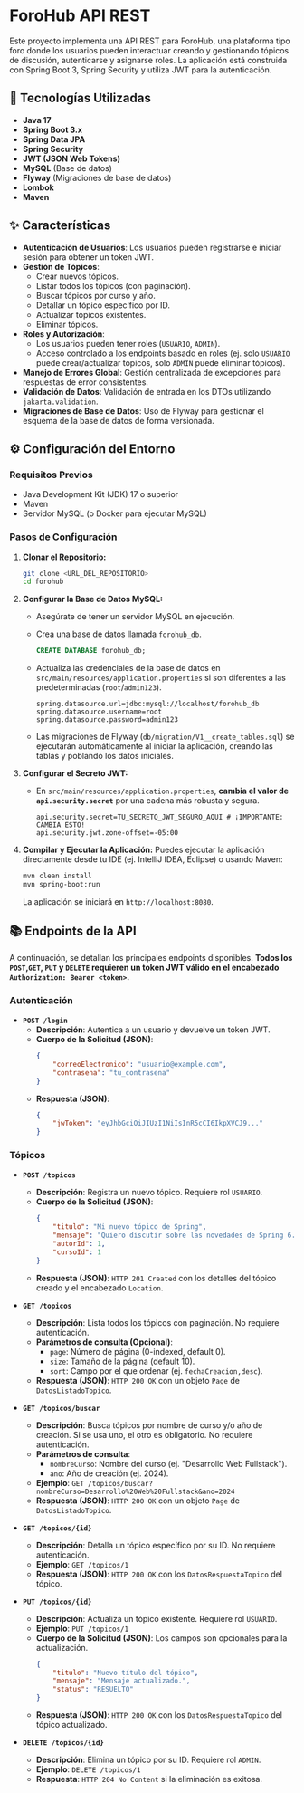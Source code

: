 # ForoHub API REST

Este proyecto implementa una API REST para ForoHub, una plataforma tipo foro donde los usuarios pueden interactuar creando y gestionando tópicos de discusión, autenticarse y asignarse roles. La aplicación está construida con Spring Boot 3, Spring Security y utiliza JWT para la autenticación.

## 🚀 Tecnologías Utilizadas

* **Java 17**
* **Spring Boot 3.x**
* **Spring Data JPA**
* **Spring Security**
* **JWT (JSON Web Tokens)**
* **MySQL** (Base de datos)
* **Flyway** (Migraciones de base de datos)
* **Lombok**
* **Maven**

## ✨ Características

* **Autenticación de Usuarios**: Los usuarios pueden registrarse e iniciar sesión para obtener un token JWT.
* **Gestión de Tópicos**:
    * Crear nuevos tópicos.
    * Listar todos los tópicos (con paginación).
    * Buscar tópicos por curso y año.
    * Detallar un tópico específico por ID.
    * Actualizar tópicos existentes.
    * Eliminar tópicos.
* **Roles y Autorización**:
    * Los usuarios pueden tener roles (`USUARIO`, `ADMIN`).
    * Acceso controlado a los endpoints basado en roles (ej. solo `USUARIO` puede crear/actualizar tópicos, solo `ADMIN` puede eliminar tópicos).
* **Manejo de Errores Global**: Gestión centralizada de excepciones para respuestas de error consistentes.
* **Validación de Datos**: Validación de entrada en los DTOs utilizando `jakarta.validation`.
* **Migraciones de Base de Datos**: Uso de Flyway para gestionar el esquema de la base de datos de forma versionada.

## ⚙️ Configuración del Entorno

### Requisitos Previos

* Java Development Kit (JDK) 17 o superior
* Maven
* Servidor MySQL (o Docker para ejecutar MySQL)

### Pasos de Configuración

1.  **Clonar el Repositorio:**
    ```bash
    git clone <URL_DEL_REPOSITORIO>
    cd forohub
    ```

2.  **Configurar la Base de Datos MySQL:**
    * Asegúrate de tener un servidor MySQL en ejecución.
    * Crea una base de datos llamada `forohub_db`.
        ```sql
        CREATE DATABASE forohub_db;
        ```
    * Actualiza las credenciales de la base de datos en `src/main/resources/application.properties` si son diferentes a las predeterminadas (`root`/`admin123`).

        ```properties
        spring.datasource.url=jdbc:mysql://localhost/forohub_db
        spring.datasource.username=root
        spring.datasource.password=admin123
        ```
    * Las migraciones de Flyway (`db/migration/V1__create_tables.sql`) se ejecutarán automáticamente al iniciar la aplicación, creando las tablas y poblando los datos iniciales.

3.  **Configurar el Secreto JWT:**
    * En `src/main/resources/application.properties`, **cambia el valor de `api.security.secret`** por una cadena más robusta y segura.

        ```properties
        api.security.secret=TU_SECRETO_JWT_SEGURO_AQUI # ¡IMPORTANTE: CAMBIA ESTO!
        api.security.jwt.zone-offset=-05:00
        ```

4.  **Compilar y Ejecutar la Aplicación:**
    Puedes ejecutar la aplicación directamente desde tu IDE (ej. IntelliJ IDEA, Eclipse) o usando Maven:

    ```bash
    mvn clean install
    mvn spring-boot:run
    ```
    La aplicación se iniciará en `http://localhost:8080`.

## 📚 Endpoints de la API

A continuación, se detallan los principales endpoints disponibles.
**Todos los `POST`,`GET`, `PUT` y `DELETE` requieren un token JWT válido en el encabezado `Authorization: Bearer <token>`.**

### Autenticación

* **`POST /login`**
    * **Descripción**: Autentica a un usuario y devuelve un token JWT.
    * **Cuerpo de la Solicitud (JSON)**:
        ```json
        {
            "correoElectronico": "usuario@example.com",
            "contrasena": "tu_contrasena"
        }
        ```
    * **Respuesta (JSON)**:
        ```json
        {
            "jwToken": "eyJhbGciOiJIUzI1NiIsInR5cCI6IkpXVCJ9..."
        }
        ```

### Tópicos

* **`POST /topicos`**
    * **Descripción**: Registra un nuevo tópico. Requiere rol `USUARIO`.
    * **Cuerpo de la Solicitud (JSON)**:
        ```json
        {
            "titulo": "Mi nuevo tópico de Spring",
            "mensaje": "Quiero discutir sobre las novedades de Spring 6.",
            "autorId": 1,
            "cursoId": 1
        }
        ```
    * **Respuesta (JSON)**: `HTTP 201 Created` con los detalles del tópico creado y el encabezado `Location`.

* **`GET /topicos`**
    * **Descripción**: Lista todos los tópicos con paginación. No requiere autenticación.
    * **Parámetros de consulta (Opcional)**:
        * `page`: Número de página (0-indexed, default 0).
        * `size`: Tamaño de la página (default 10).
        * `sort`: Campo por el que ordenar (ej. `fechaCreacion,desc`).
    * **Respuesta (JSON)**: `HTTP 200 OK` con un objeto `Page` de `DatosListadoTopico`.

* **`GET /topicos/buscar`**
    * **Descripción**: Busca tópicos por nombre de curso y/o año de creación. Si se usa uno, el otro es obligatorio. No requiere autenticación.
    * **Parámetros de consulta**:
        * `nombreCurso`: Nombre del curso (ej. "Desarrollo Web Fullstack").
        * `ano`: Año de creación (ej. 2024).
    * **Ejemplo**: `GET /topicos/buscar?nombreCurso=Desarrollo%20Web%20Fullstack&ano=2024`
    * **Respuesta (JSON)**: `HTTP 200 OK` con un objeto `Page` de `DatosListadoTopico`.

* **`GET /topicos/{id}`**
    * **Descripción**: Detalla un tópico específico por su ID. No requiere autenticación.
    * **Ejemplo**: `GET /topicos/1`
    * **Respuesta (JSON)**: `HTTP 200 OK` con los `DatosRespuestaTopico` del tópico.

* **`PUT /topicos/{id}`**
    * **Descripción**: Actualiza un tópico existente. Requiere rol `USUARIO`.
    * **Ejemplo**: `PUT /topicos/1`
    * **Cuerpo de la Solicitud (JSON)**: Los campos son opcionales para la actualización.
        ```json
        {
            "titulo": "Nuevo título del tópico",
            "mensaje": "Mensaje actualizado.",
            "status": "RESUELTO"
        }
        ```
    * **Respuesta (JSON)**: `HTTP 200 OK` con los `DatosRespuestaTopico` del tópico actualizado.

* **`DELETE /topicos/{id}`**
    * **Descripción**: Elimina un tópico por su ID. Requiere rol `ADMIN`.
    * **Ejemplo**: `DELETE /topicos/1`
    * **Respuesta**: `HTTP 204 No Content` si la eliminación es exitosa.

